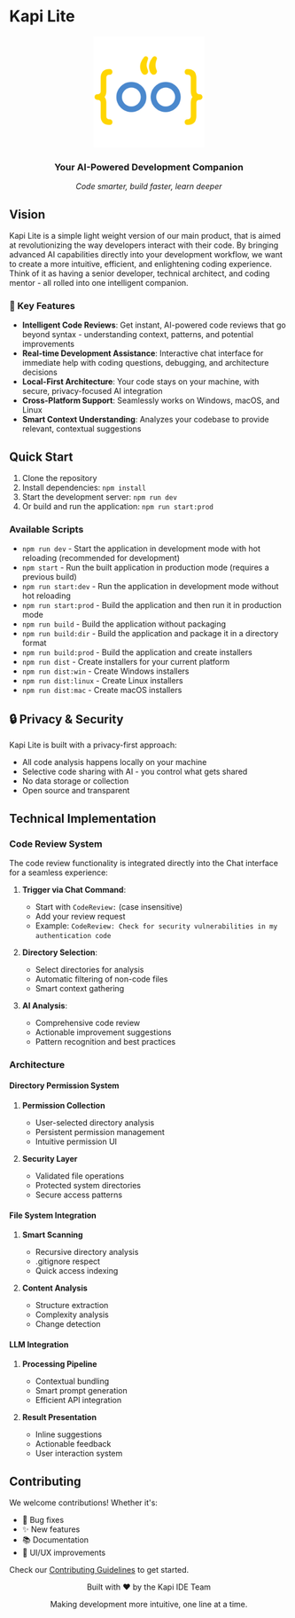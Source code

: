 # Kapi Lite

<div align="center">
  <img src="public/assets/logos/icon.png" alt="Kapi Lite Logo" width="200"/>
  <h3>Your AI-Powered Development Companion</h3>
  <p><em>Code smarter, build faster, learn deeper</em></p>
</div>

## Vision

Kapi Lite is a simple light weight version of our main product, that is aimed at revolutionizing the way developers interact with their code. By bringing advanced AI capabilities directly into your development workflow, we want to create a more intuitive, efficient, and enlightening coding experience. Think of it as having a senior developer, technical architect, and coding mentor - all rolled into one intelligent companion.

### 🌟 Key Features

- **Intelligent Code Reviews**: Get instant, AI-powered code reviews that go beyond syntax - understanding context, patterns, and potential improvements
- **Real-time Development Assistance**: Interactive chat interface for immediate help with coding questions, debugging, and architecture decisions
- **Local-First Architecture**: Your code stays on your machine, with secure, privacy-focused AI integration
- **Cross-Platform Support**: Seamlessly works on Windows, macOS, and Linux
- **Smart Context Understanding**: Analyzes your codebase to provide relevant, contextual suggestions

## Quick Start

1. Clone the repository
2. Install dependencies: `npm install`
3. Start the development server: `npm run dev`
4. Or build and run the application: `npm run start:prod`

### Available Scripts

- `npm run dev` - Start the application in development mode with hot reloading (recommended for development)
- `npm start` - Run the built application in production mode (requires a previous build)
- `npm run start:dev` - Run the application in development mode without hot reloading
- `npm run start:prod` - Build the application and then run it in production mode
- `npm run build` - Build the application without packaging
- `npm run build:dir` - Build the application and package it in a directory format
- `npm run build:prod` - Build the application and create installers
- `npm run dist` - Create installers for your current platform
- `npm run dist:win` - Create Windows installers
- `npm run dist:linux` - Create Linux installers
- `npm run dist:mac` - Create macOS installers

## 🔒 Privacy & Security

Kapi Lite is built with a privacy-first approach:
- All code analysis happens locally on your machine
- Selective code sharing with AI - you control what gets shared
- No data storage or collection
- Open source and transparent

## Technical Implementation

### Code Review System

The code review functionality is integrated directly into the Chat interface for a seamless experience:

1. **Trigger via Chat Command**:
   - Start with `CodeReview:` (case insensitive)
   - Add your review request
   - Example: `CodeReview: Check for security vulnerabilities in my authentication code`

2. **Directory Selection**:
   - Select directories for analysis
   - Automatic filtering of non-code files
   - Smart context gathering

3. **AI Analysis**:
   - Comprehensive code review
   - Actionable improvement suggestions
   - Pattern recognition and best practices

### Architecture

#### Directory Permission System
1. **Permission Collection**
   - User-selected directory analysis
   - Persistent permission management
   - Intuitive permission UI

2. **Security Layer**
   - Validated file operations
   - Protected system directories
   - Secure access patterns

#### File System Integration
1. **Smart Scanning**
   - Recursive directory analysis
   - .gitignore respect
   - Quick access indexing

2. **Content Analysis**
   - Structure extraction
   - Complexity analysis
   - Change detection

#### LLM Integration
1. **Processing Pipeline**
   - Contextual bundling
   - Smart prompt generation
   - Efficient API integration

2. **Result Presentation**
   - Inline suggestions
   - Actionable feedback
   - User interaction system

## Contributing

We welcome contributions! Whether it's:
- 🐛 Bug fixes
- ✨ New features
- 📚 Documentation
- 🎨 UI/UX improvements

Check our [Contributing Guidelines](CONTRIBUTING.md) to get started.

<div align="center">
  <p>Built with ❤️ by the Kapi IDE Team</p>
  <p>Making development more intuitive, one line at a time.</p>
</div>
